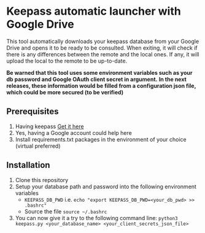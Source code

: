 # Keepass automatic launcher with Google Drive

This tool automatically downloads your keepass database from your Google Drive and opens it to be ready to be consulted.
When exiting, it will check if there is any differences between the remote and the local ones. If any, it will upload the local to the remote to be up-to-date.

**Be warned that this tool uses some environment variables such as your db password and Google OAuth client secret in argument.**
**In the next releases, these information would be filled from a configuration json file, which could be more secured (to be verified)**

## Prerequisites
1. Having keepass [Get it here](https://keepass.info/index.html)
2. Yes, having a Google account could help here
3. Install requirements.txt packages in the environment of your choice (virtual preferred)

## Installation
1. Clone this repository
2. Setup your database path and password into the following environment variables
    * `KEEPASS_DB_PWD` i.e. `echo "export KEEPASS_DB_PWD=<your_db_pwd> >> .bashrc"`
    * Source the file `source ~/.bashrc`
3. You can now give it a try to the following command line:
    ```python3 keepass.py <your_database_name> <your_client_secrets_json_file>```
